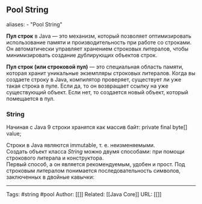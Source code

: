 ## Pool String

aliases: 
	- "Pool String"


**Пул строк** в Java — это механизм, который позволяет оптимизировать использование памяти и производительность при работе со строками. Он автоматически управляет хранением строковых литералов, чтобы минимизировать создание дублирующих объектов строк.

**Пул строк (или строковой пул)** — это специальная область памяти, которая хранит уникальные экземпляры строковых литералов. Когда вы создаете строку в Java, компилятор проверяет, существует ли уже такая строка в пуле. Если да, то он возвращает ссылку на уже существующий объект. Если нет, то создается новый объект, который помещается в пул.

### String
Начиная с Java 9 строки хранятся как массив байт:
	private final byte[] value;
	
Строки в Java являются immutable, т. е. неизменяемыми.  
Создать объект класса _String_ можно двумя способами: при помощи строкового литерала и конструктора.  
Первый способ, а он является рекомендуемым, удобен и прост. Под строковым литералом понимается последовательность символов, заключенных в двойные кавычки:


---
Tags: #string #pool
Author: [[]]
Related: [[Java Core]]
URL: [[]]